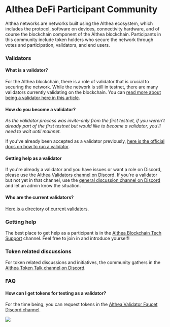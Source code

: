 # Althea DeFi Participant Community

Althea networks are networks built using the Althea ecosystem, which includes the protocol, software on devices, connectivity hardware, and of course the blockchain component of the Althea blockchain. Participants in this community include token holders who secure the network through votes and participation, validators, and end users.

### Validators

#### What is a validator?
For the Althea blockchain, there is a role of validator that is crucial to securing the network. While the network is still in testnet, there are many validators currently validating on the blockchain. You can [read more about being a validator here in this article](https://blog.althea.net/validate/).

#### How do you become a validator?

*As the validator process was invite-only from the first testnet, if you weren't already part of the first testnet but would like to become a validator, you'll need to wait until mainnet.*

If you've already been accepted as a validator previously, [here is the official docs on how to run a validator](https://github.com/althea-net/althea-zone).

#### Getting help as a validator

If you're already a validator and you have issues or want a role on Discord, please use the [Althea Validators channel on Discord](https://discord.com/channels/477147257251299350/595286622178639892). If you're a validator but not yet in that channel, use the [general discussion channel on Discord](https://discord.com/channels/477147257251299350/477147257251299352) and let an admin know the situation.

#### Who are the current validators?

[Here is a directory of current validators](./defi/validators.md).
 

### Getting help

The best place to get help as a participant is in the [Althea Blockchain Tech Support](https://discord.com/channels/477147257251299350/822103099207319573) channel. Feel free to join in and introduce yourself!

### Token related discussions

For token related discussions and initiatives, the community gathers in the [Althea Token Talk channel on Discord](https://discord.com/channels/477147257251299350/1030206718581411990).

### FAQ

#### How can I get tokens for testing as a validator?

For the time being, you can request tokens in the [Althea Validator Faucet Discord channel](https://discord.com/channels/477147257251299350/1090251561839628318).




[<img src="https://img.shields.io/badge/Edit%20this%20page%20on-Github-lightgrey?style=flat-square">](https://github.com/althea-net/communities/blob/main/README.md)
